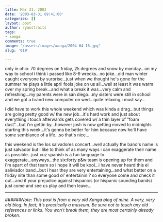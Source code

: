 ```yaml
---
title: Mar 31, 2003
date: '2003-03-31 09:41:00'
categories: []
layout: post
author: ryanstraits
tags:
- xanga
comments: true
image: "/assets/images/xanga/2004-04-16.jpg"
slug: '019'

---
```

only in ohio: 70 degrees on friday, 25 degrees and snow by monday...on my way to school i think i passed like 8-9 wrecks...no joke...old man winter caught everyone by surprise...just when we thought he's gone for the summer he plays a little april fools joke on us all...well at least it was warm over my spring break...and what a break it was...very calm and refreshing...my parents were in san diego...my sisters were still in school and we got a brand new computer on wed...quite relaxing i must say...

<!-- break -->

i did have to work this whole weekend which was kinda a drag...but things are going pretty good w/ the new job...it's hard work and just about everything i touch afterwards gets covered w/ a thin layer of "foam dust"...but i'm gettin by...however josh is now getting moved to midnights starting this week...it's gonna be better for him because now he'll have some semblance of a life...so that's nice...

this weekend is the los salvadores concert...well actually the band's name is just salvador but i like to think of as many ways i can exaggerate their name as possible...just cuz spanish is a fun language to exaggerate...anyways...the six:forty p&amp;w team is opening up for them and i'm apart of that team so i hope it will be kool...i have never heard this el saliviador band...but i hear they are very entertaining...and what better on a friday nite than some good ol' entertainin'? so everyone come and check it out...and if your prejudice against hispanics (or hispanic sounding bands) just come and see us play and then leave...

---

######*Note: This post is from a very old Xanga blog of mine. A very, very old blog. In fact, it's practically a museum. Be sure not to touch any old references or links. You won't break them, they are most certainly already broken.*